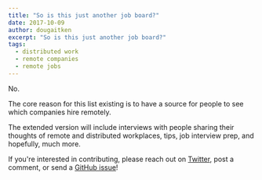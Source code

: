 ```yaml
---
title: "So is this just another job board?"
date: 2017-10-09
author: dougaitken
excerpt: "So is this just another job board?"
tags:
  - distributed work
  - remote companies
  - remote jobs
---
```


No.

The core reason for this list existing is to have a source for people to see which companies hire remotely.

The extended version will include interviews with people sharing their thoughts of remote and distributed workplaces, tips, job interview prep, and hopefully, much more.

If you're interested in contributing, please reach out on [Twitter](https://twitter.com/RemoteInTechCo), post a comment, or send a [GitHub issue](https://github.com/remoteintech/remote-jobs/issues)!